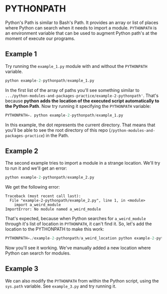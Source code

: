 # PYTHONPATH

Python's Path is similar to Bash's Path. It provides an array or list of places where Python can search when it needs to import a module. `PYTHONPATH` is an environment variable that can be used to augment Python path's at the moment of execute our programs.

## Example 1
Try running the `example_1.py` module with and without the `PYTHONPATH` variable.

```python
python example-2-pythonpath/example_1.py
```
In the first list of the array of paths you'll see something similar to `.../python-modules-and-packages-practice/example-2-pythonpath'`. That's because **python adds the location of the executed script automatically to the Python Path**. Now try running it specifying the `PYTHONPATH` variable:

```python
PYTHONPATH=. python example-2-pythonpath/example_1.py
```

In this example, the dot represents the current directory. That means that you'll be able to see the root directory of this repo (`/python-modules-and-packages-practice`) in the Path.

## Example 2

The second example tries to import a module in a strange location. We'll try to run it and we'll get an error:

```python
python example-2-pythonpath/example_2.py
```

We get the following error:

```
Traceback (most recent call last):
  File "example-2-pythonpath/example_2.py", line 1, in <module>
    import a_weird_module
ImportError: No module named a_weird_module
```

That's expected, because when Python searches for `a_weird_module` through it's list of location in `PYTHONPATH`, it can't find it. So, let's add the location to the PYTHONPATH to make this work:


```python
PYTHONPATH=./example-2-pythonpath/a_weird_location python example-2-pythonpath/example_2.py
```

Now you'll see it working. We've manually added a new location where Python can search for modules.

## Example 3

We can also modify the `PYTHONPATH` from within the Python script, using the `sys.path` variable. See `example_3.py` and try running it.
